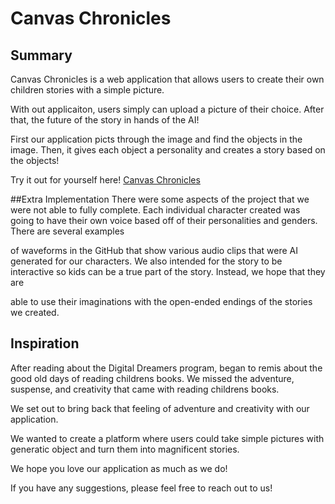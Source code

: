 # Canvas Chronicles
## Summary
Canvas Chronicles is a web application that allows users to create their own children stories with a simple picture. 

With out applicaiton, users simply can upload a picture of their choice. After that, the future of the story in hands of the AI!

First our application picts through the image and find the objects in the image. Then, it gives each object a personality and creates a story based on the objects!

Try it out for yourself here! [Canvas Chronicles](https://canvaschronicles.herokuapp.com/)

##Extra Implementation
There were some aspects of the project that we were not able to fully complete. Each individual character created was going to have their own voice based off of their personalities and genders. There are several examples 

of waveforms in the GitHub that show various audio clips that were AI generated for our characters. We also intended for the story to be interactive so kids can be a true part of the story. Instead, we hope that they are 

able to use their imaginations with the open-ended endings of the stories we created.


## Inspiration
After reading about the Digital Dreamers program, began to remis about the good old days of reading childrens books. We missed the adventure, suspense, and creativity that came with reading childrens books.

We set out to bring back that feeling of adventure and creativity with our application. 

We wanted to create a platform where users could take simple pictures with generatic object and turn them into magnificent stories.

We hope you love our application as much as we do!

If you have any suggestions, please feel free to reach out to us!
